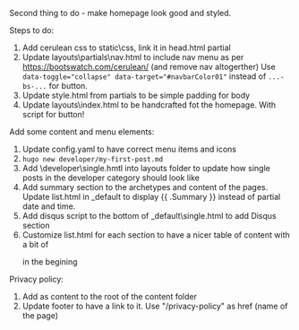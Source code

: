 Second thing to do - make homepage look good and styled.

Steps to do:
1. Add cerulean css to static\css\, link it in head.html partial
2. Update layouts\partials\nav.html to include nav menu as per https://bootswatch.com/cerulean/ (and remove nav altogerther)
   Use `data-toggle="collapse" data-target="#navbarColor01"` instead of `...-bs-...` for button. 
3. Update style.html from partials to be simple padding for body
5. Update layouts\index.html to be handcrafted fot the homepage. 
   With script for button!



Add some content and menu elements:
1. Update config.yaml to have correct menu items and icons
2. `hugo new developer/my-first-post.md`
3. Add \developer\single.hmtl into layouts folder to update how single posts in the developer category should look like
4. Add summary section to the archetypes and content of the pages.
   Update list.html in _default to display {{ .Summary }} instead of partial date and time.
5. Add disqus script to the bottom of _default\single.html to add Disqus section 
6. Customize list.html for each section to have a nicer table of content with a bit of <p> in the begining

Privacy policy:
1. Add as content to the root of the content folder
2. Update footer to have a link to it. Use "/privacy-policy" as href (name of the page)
